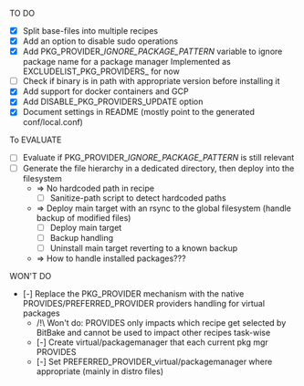 TO DO
- [x] Split base-files into multiple recipes
- [x] Add an option to disable sudo operations
- [x] Add PKG_PROVIDER_<pkgprov>_IGNORE_PACKAGE_PATTERN_<pkg> variable to ignore package name for a package manager
      Implemented as EXCLUDELIST_PKG_PROVIDERS_<pkg> for now
- [ ] Check if binary is in path with appropriate version before installing it
- [x] Add support for docker containers and GCP
- [x] Add DISABLE_PKG_PROVIDERS_UPDATE option
- [x] Document settings in README (mostly point to the generated conf/local.conf)

To EVALUATE
- [ ] Evaluate if PKG_PROVIDER_<pkgprov>_IGNORE_PACKAGE_PATTERN_<pkg> is still relevant
- [ ] Generate the file hierarchy in a dedicated directory, then deploy into the filesystem
  - => No hardcoded path in recipe
    - [ ] Sanitize-path script to detect hardcoded paths
  - => Deploy main target with an rsync to the global filesystem (handle backup of modified files)
    - [ ] Deploy main target
    - [ ] Backup handling
    - [ ] Uninstall main target reverting to a known backup
  - => How to handle installed packages???

WON'T DO
- [-] Replace the PKG_PROVIDER mechanism with the native PROVIDES/PREFERRED_PROVIDER providers handling for virtual packages
  - /!\ Won't do: PROVIDES only impacts which recipe get selected by BitBake and cannot be used to impact other recipes task-wise
  - [-] Create virtual/packagemanager that each current pkg mgr PROVIDES
  - [-] Set PREFERRED_PROVIDER_virtual/packagemanager where appropriate (mainly in distro files)
